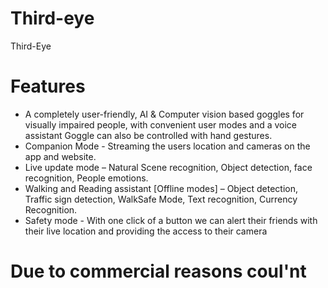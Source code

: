 # Third-eye
Third-Eye 

# Features
- A completely user-friendly, AI & Computer vision based goggles for visually impaired people, with convenient user modes and a voice assistant 
  Goggle can also be controlled with hand gestures.
- Companion Mode - Streaming the users location and cameras on the app and website.
- Live update mode – Natural Scene recognition, Object detection, face recognition, People emotions.
- Walking and Reading assistant [Offline modes] – Object detection, Traffic sign detection, WalkSafe Mode, Text recognition, Currency Recognition.
- Safety mode - With one click of a button we can alert their friends with their live location and providing the access to their camera

# Due to commercial reasons coul'nt 

